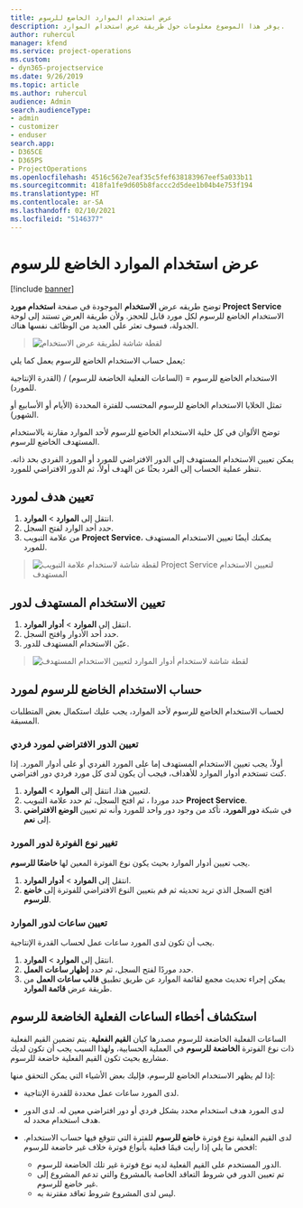```yaml
---
title: عرض استخدام الموارد الخاضع للرسوم
description: يوفر هذا الموضوع معلومات حول طريقة عرض استخدام الموارد.
author: ruhercul
manager: kfend
ms.service: project-operations
ms.custom:
- dyn365-projectservice
ms.date: 9/26/2019
ms.topic: article
ms.author: ruhercul
audience: Admin
search.audienceType:
- admin
- customizer
- enduser
search.app:
- D365CE
- D365PS
- ProjectOperations
ms.openlocfilehash: 4516c562e7eaf35c5fef638183967eef5a033b11
ms.sourcegitcommit: 418fa1fe9d605b8faccc2d5dee1b04b4e753f194
ms.translationtype: HT
ms.contentlocale: ar-SA
ms.lasthandoff: 02/10/2021
ms.locfileid: "5146377"
---
```

# <a name="view-chargeable-utilization-for-resources"></a>عرض استخدام الموارد الخاضع للرسوم

[!include [banner](../includes/psa-now-project-operations.md)]
 
توضح طريقه عرض **الاستخدام** الموجودة في صفحة **استخدام مورد Project Service** الاستخدام الخاضع للرسوم لكل مورد قابل للحجز. ولأن طريقة العرض تستند إلى لوحة الجدولة، فسوف تعثر على العديد من الوظائف نفسها هناك.

> ![لقطة شاشة لطريقة عرض الاستخدام](media/FAQ-utilization-1.png)
 

يعمل حساب الاستخدام الخاضع للرسوم يعمل كما يلي:

   الاستخدام الخاضع للرسوم = (الساعات الفعلية الخاضعة للرسوم) / (القدرة الإنتاجية للمورد).

تمثل الخلايا الاستخدام الخاضع للرسوم المحتسب للفترة المحددة (الأيام أو الأسابيع أو الشهور).

توضح الألوان في كل خلية الاستخدام الخاضع للرسوم لأحد الموارد مقارنة بالاستخدام المستهدف الخاضع للرسوم. 

يمكن تعيين الاستخدام المستهدف إلى الدور الافتراضي للمورد أو المورد الفردي بحد ذاته. تنظر عملية الحساب إلى الفرد بحثًا عن الهدف أولاً، ثم الدور الافتراضي للمورد.

## <a name="set-target-on-a-resource"></a>تعيين هدف لمورد

1. انتقل إلى **الموارد** \> **الموارد**. 
2. حدد أحد الوارد لفتح السجل. 
3. من علامة التبويب **Project Service**، يمكنك أيضًا تعيين الاستخدام المستهدف للمورد.

> ![لقطة شاشة لاستخدام علامة التبويب Project Service لتعيين الاستخدام المستهدف](media/FAQ-utilization-2.png)
 
## <a name="set-target-utilization-on-a-role"></a>تعيين الاستخدام المستهدف لدور

1. انتقل إلى **الموارد** \> **أدوار الموارد**. 
2. حدد أحد الأدوار وافتح السجل. 
3. عيّن الاستخدام المستهدف للدور.

> ![لقطة شاشة لاستخدام أدوار الموارد لتعيين الاستخدام المستهدف](media/FAQ-utilization-3.png)
 
## <a name="calculate-chargeable-utilization-for-a-resource"></a>حساب الاستخدام الخاضع للرسوم لمورد

لحساب الاستخدام الخاضع للرسوم لأحد الموارد، يجب عليك استكمال بعض المتطلبات المسبقة. 

### <a name="set-default-role-for-individual-resource"></a>تعيين الدور الافتراضي لمورد فردي

أولاً، يجب تعيين الاستخدام المستهدف إما على المورد الفردي أو على أدوار المورد. إذا كنت تستخدم أدوار الموارد للأهداف، فيجب أن يكون لدى كل مورد فردي دور افتراضي. 

1. لتعيين هذا، انتقل إلى **الموارد** \> **الموارد**. 
2. حدد موردا ، ثم افتح السجل، ثم حدد علامة التبويب **Project Service**. 
3. في شبكة **دور المورد**، تأكد من وجود دور واحد للمورد وأنه تم تعيين **الوضع الافتراضي** إلى **نعم**.
 
### <a name="change-billing-type-for-resource-role"></a>تغيير نوع الفوترة لدور المورد

يجب تعيين أدوار الموارد بحيث يكون نوع الفوترة المعين لها **خاضعًا للرسوم**. 

1. انتقل إلى **الموارد** \> **أدوار الموارد**. 
2. افتح السجل الذي تريد تحديثه ثم قم بتعيين النوع الافتراضي للفوترة إلى **خاضع للرسوم**.

### <a name="set-working-hours-for-resource-role"></a>تعيين ساعات لدور الموارد
 
يجب أن تكون لدى المورد ساعات عمل لحساب القدرة الإنتاجية. 

1. انتقل إلى **الموارد** \> **الموارد**. 
2. حدد موردًا لفتح السجل، ثم حدد **إظهار ساعات العمل**. 
3. يمكن إجراء تحديث مجمع لقائمة الموارد عن طريق تطبيق **قالب ساعات العمل** من طريقة عرض **قائمة الموارد**.

## <a name="troubleshooting-chargeable-actual-hours"></a>استكشاف أخطاء الساعات الفعلية الخاضعة للرسوم

الساعات الفعلية الخاضعة للرسوم مصدرها كيان **القيم الفعلية**. يتم تضمين القيم الفعلية ذات نوع الفوترة **الخاضعة للرسوم** في العملية الحسابية، ولهذا السبب يجب أن تكون لديك مشاريع بحيث تكون القيم الفعلية خاضعة للرسوم.

إذا لم يظهر الاستخدام الخاضع للرسوم، فإليك بعض الأشياء التي يمكن التحقق منها:

- لدى المورد ساعات عمل محددة للقدرة الإنتاجية.
- لدى المورد هدف استخدام محدد بشكل فردي أو دور افتراضي معين له. لدى الدور هدف استخدام محدد له.
- لدى القيم الفعلية نوع فوترة **خاضع للرسوم** للفترة التي تتوقع فيها حساب الاستخدام. افحص ما يلي إذا رأيت قيمًا فعلية بأنواع فوترة خلاف غير خاضعة للرسوم:

  - الدور المستخدم على القيم الفعلية لديه نوع فوترة غير تلك الخاضعة للرسوم.
  - تم تعيين الدور في شروط التعاقد الخاصة بالمشروع والتي تدعم المشروع إلى غير خاضع للرسوم.
  - ‏‏ليس لدى المشروع شروط تعاقد مقترنة به.

